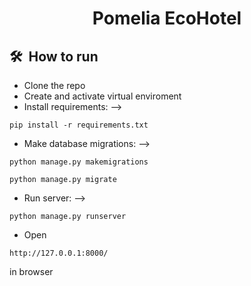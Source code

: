 <h1 align="center">
    Pomelia EcoHotel
</h1>

## 🛠️&nbsp; How to run
- Clone the repo
- Create and activate virtual enviroment
- Install requirements: --> 
```
pip install -r requirements.txt
```
- Make database migrations: --> 
```
python manage.py makemigrations
``` 
```
python manage.py migrate
```
- Run server: --> 
```
python manage.py runserver
```
- Open 
```
http://127.0.0.1:8000/
```
in browser

